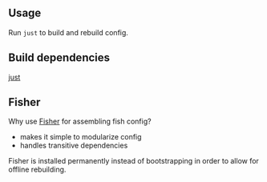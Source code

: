 ## Usage

Run `just` to build and rebuild config.


## Build dependencies

[just](https://github.com/casey/just)


## Fisher

Why use [Fisher](https://github.com/jorgebucaran/fisher) for assembling fish config?

* makes it simple to modularize config
* handles transitive dependencies

Fisher is installed permanently instead of bootstrapping
in order to allow for offline rebuilding.
